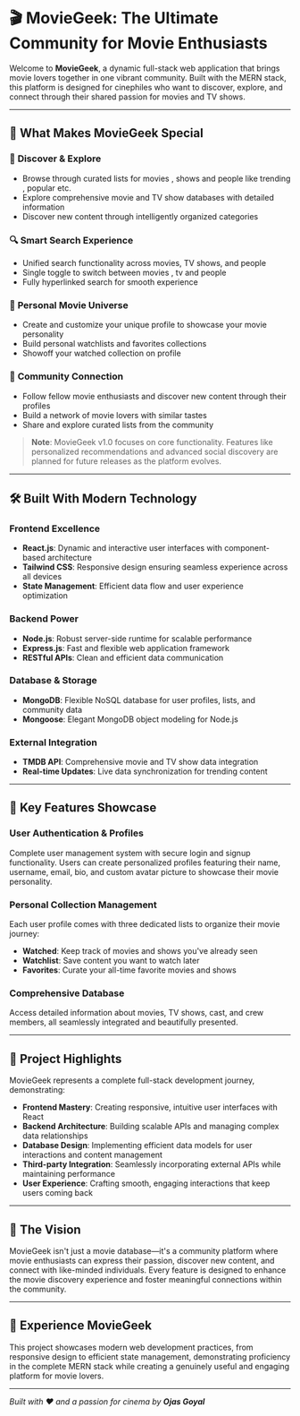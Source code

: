 # 🎬 MovieGeek: The Ultimate Community for Movie Enthusiasts

Welcome to **MovieGeek**, a dynamic full-stack web application that brings movie lovers together in one vibrant community. Built with the MERN stack, this platform is designed for cinephiles who want to discover, explore, and connect through their shared passion for movies and TV shows.

---

## 🌟 What Makes MovieGeek Special

### 🎯 **Discover & Explore**
- Browse through curated lists for movies , shows and people like trending , popular etc.
- Explore comprehensive movie and TV show databases with detailed information
- Discover new content through intelligently organized categories

### 🔍 **Smart Search Experience**
- Unified search functionality across movies, TV shows, and people
- Single toggle to switch between movies , tv and people 
- Fully hyperlinked search for smooth experience

### 👤 **Personal Movie Universe**
- Create and customize your unique profile to showcase your movie personality
- Build personal watchlists and favorites collections
- Showoff your watched collection on profile

### 🤝 **Community Connection**
- Follow fellow movie enthusiasts and discover new content through their profiles
- Build a network of movie lovers with similar tastes
- Share and explore curated lists from the community

> **Note**: MovieGeek v1.0 focuses on core functionality. Features like personalized recommendations and advanced social discovery are planned for future releases as the platform evolves.

---

## 🛠️ Built With Modern Technology

### **Frontend Excellence**
- **React.js**: Dynamic and interactive user interfaces with component-based architecture
- **Tailwind CSS**: Responsive design ensuring seamless experience across all devices
- **State Management**: Efficient data flow and user experience optimization

### **Backend Power**
- **Node.js**: Robust server-side runtime for scalable performance
- **Express.js**: Fast and flexible web application framework
- **RESTful APIs**: Clean and efficient data communication

### **Database & Storage**
- **MongoDB**: Flexible NoSQL database for user profiles, lists, and community data
- **Mongoose**: Elegant MongoDB object modeling for Node.js

### **External Integration**
- **TMDB API**: Comprehensive movie and TV show data integration
- **Real-time Updates**: Live data synchronization for trending content

---

## 🎨 Key Features Showcase

### **User Authentication & Profiles**
Complete user management system with secure login and signup functionality. Users can create personalized profiles featuring their name, username, email, bio, and custom avatar picture to showcase their movie personality.

### **Personal Collection Management**
Each user profile comes with three dedicated lists to organize their movie journey:
- **Watched**: Keep track of movies and shows you've already seen
- **Watchlist**: Save content you want to watch later
- **Favorites**: Curate your all-time favorite movies and shows

### **Comprehensive Database**
Access detailed information about movies, TV shows, cast, and crew members, all seamlessly integrated and beautifully presented.

---

## 🚀 Project Highlights

MovieGeek represents a complete full-stack development journey, demonstrating:

- **Frontend Mastery**: Creating responsive, intuitive user interfaces with React
- **Backend Architecture**: Building scalable APIs and managing complex data relationships
- **Database Design**: Implementing efficient data models for user interactions and content management
- **Third-party Integration**: Seamlessly incorporating external APIs while maintaining performance
- **User Experience**: Crafting smooth, engaging interactions that keep users coming back

---

## 🌟 The Vision

MovieGeek isn't just a movie database—it's a community platform where movie enthusiasts can express their passion, discover new content, and connect with like-minded individuals. Every feature is designed to enhance the movie discovery experience and foster meaningful connections within the community.

---

## 📱 Experience MovieGeek

This project showcases modern web development practices, from responsive design to efficient state management, demonstrating proficiency in the complete MERN stack while creating a genuinely useful and engaging platform for movie lovers.

---

*Built with ❤️ and a passion for cinema by **Ojas Goyal***